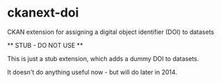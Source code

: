 ckanext-doi
===========

CKAN extension for assigning a digital object identifier (DOI) to datasets

** STUB - DO NOT USE **

This is just a stub extension, which adds a dummy DOI to datasets.

It doesn't do anything useful now - but will do later in 2014.
